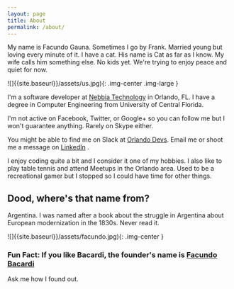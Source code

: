 ```yaml
---
layout: page
title: About
permalink: /about/
---
```





My name is Facundo Gauna. Sometimes I go by Frank. Married young but loving every minute of it.
I have a cat. His name is Cat as far as I know. My wife calls him something else.
No kids yet. We're trying to enjoy peace and quiet for now.

![]{{site.baseurl}}/assets/us.jpg){: .img-center .img-large }

I'm a software developer at [Nebbia Technology](http://nebbiatech.com) in Orlando, FL. I have a degree in Computer Engineering from University of Central Florida.

I'm not active on Facebook, Twitter, or Google+ so you can follow me but I won't guarantee anything.
Rarely on Skype either.  

You might be able to find me on Slack at [Orlando Devs](http://orlandodevelopers.technology/). 
Email me or shoot me a message on [LinkedIn](https://www.linkedin.com/in/facundo-gauna-601b8a47) . 

I enjoy coding quite a bit and I consider it one of my hobbies. I also like to play table tennis and attend Meetups in the Orlando area.
Used to be a recreational gamer but I stopped so I could have time for other things. 

## Dood, where's that name from?
Argentina. I was named after a book about the struggle in Argentina about European modernization in the 1830s. Never read it.

![]{{site.baseurl}}/assets/facundo.jpg){: .img-center }

### Fun Fact: If you like Bacardi, the founder's name is [Facundo Bacardi](https://en.wikipedia.org/wiki/Facundo_Bacardi)
Ask me how I found out.






